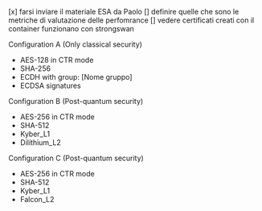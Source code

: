 [x] farsi inviare il materiale ESA da Paolo
[] definire quelle che sono le metriche di valutazione delle perfomrance
[] vedere certificati creati con il container funzionano con strongswan

Configuration A (Only classical security)

- AES-128 in CTR mode 
- SHA-256 
- ECDH with group: [Nome gruppo] 
- ECDSA signatures 

 
Configuration B (Post-quantum security)

- AES-256 in CTR mode 
- SHA-512 
- Kyber\_L1 
- Dilithium\_L2 

 
Configuration C (Post-quantum security)

- AES-256 in CTR mode 
- SHA-512 
- Kyber\_L1 
- Falcon\_L2
